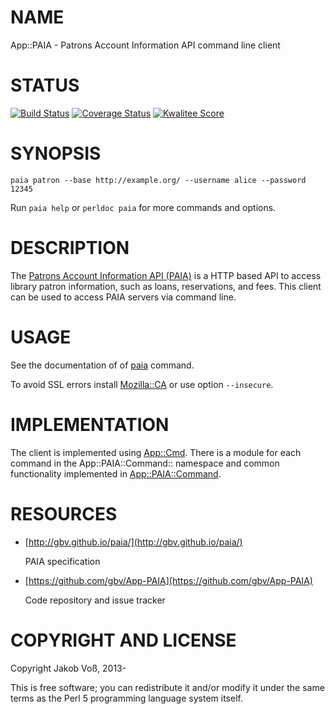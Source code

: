# NAME

App::PAIA - Patrons Account Information API command line client

# STATUS

[![Build Status](https://travis-ci.org/gbv/App-PAIA.png)](https://travis-ci.org/gbv/App-PAIA)
[![Coverage Status](https://coveralls.io/repos/gbv/App-PAIA/badge.svg?branch=master)](https://coveralls.io/r/gbv/App-PAIA?branch=master)
[![Kwalitee Score](http://cpants.cpanauthors.org/dist/App-PAIA.png)](http://cpants.cpanauthors.org/dist/App-PAIA)

# SYNOPSIS

    paia patron --base http://example.org/ --username alice --password 12345

Run `paia help` or `perldoc paia` for more commands and options.

# DESCRIPTION

The [Patrons Account Information API (PAIA)](http://gbv.github.io/paia/) is a
HTTP based API to access library patron information, such as loans,
reservations, and fees. This client can be used to access PAIA servers via
command line.

# USAGE

See the documentation of of [paia](https://metacpan.org/pod/paia) command.

To avoid SSL errors install [Mozilla::CA](https://metacpan.org/pod/Mozilla::CA) or use option `--insecure`.

# IMPLEMENTATION

The client is implemented using [App::Cmd](https://metacpan.org/pod/App::Cmd). There is a module for each command
in the App::PAIA::Command:: namespace and common functionality implemented in
[App::PAIA::Command](https://metacpan.org/pod/App::PAIA::Command).

# RESOURCES

- [http://gbv.github.io/paia/](http://gbv.github.io/paia/)

    PAIA specification

- [https://github.com/gbv/App-PAIA](https://github.com/gbv/App-PAIA)

    Code repository and issue tracker

# COPYRIGHT AND LICENSE

Copyright Jakob Voß, 2013-

This is free software; you can redistribute it and/or modify it under
the same terms as the Perl 5 programming language system itself.
